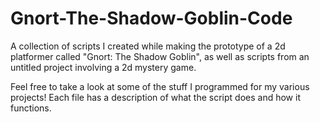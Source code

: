 # Gnort-The-Shadow-Goblin-Code
A collection of scripts I created while making the prototype of a 2d platformer called "Gnort: The Shadow Goblin", as well as scripts from an untitled project involving a 2d mystery game.

Feel free to take a look at some of the stuff I programmed for my various projects! Each file has a description of what the script does and how it functions.
